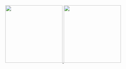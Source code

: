 <div style="display: inline_block">
  <a href="https://github.com/kod-luis">
  <img height="180em" src="https://github-readme-stats.vercel.app/api?username=kod-luis&show_icons=true&theme=radical&include_all_commits=true&count_private=true&hide_border=true"/>
  <img height="180em" src="https://github-readme-stats.vercel.app/api/top-langs/?username=kod-luis&layout=default&langs_count=7&theme=radical&hide_border=true"/>
</div>
